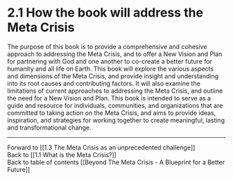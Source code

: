 # 2.1 How the book will address the Meta Crisis

The purpose of this book is to provide a comprehensive and cohesive approach to addressing the Meta Crisis, and to offer a New Vision and Plan for partnering with God and one another to co-create a better future for humanity and all life on Earth. This book will explore the various aspects and dimensions of the Meta Crisis, and provide insight and understanding into its root causes and contributing factors. It will also examine the limitations of current approaches to addressing the Meta Crisis, and outline the need for a New Vision and Plan. This book is intended to serve as a guide and resource for individuals, communities, and organizations that are committed to taking action on the Meta Crisis, and aims to provide ideas, inspiration, and strategies for working together to create meaningful, lasting and transformational change.

___

Forward to [[1.3 The Meta Crisis as an unprecedented challenge]]  
Back to [[1.1 What is the Meta Crisis?]]  
Back to table of contents [[Beyond The Meta Crisis - A Blueprint for a Better Future]] 